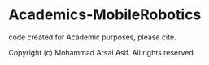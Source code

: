 # Academics-MobileRobotics

code created for Academic purposes, please cite. 

Copyright (c) Mohammad Arsal Asif. All rights reserved.
